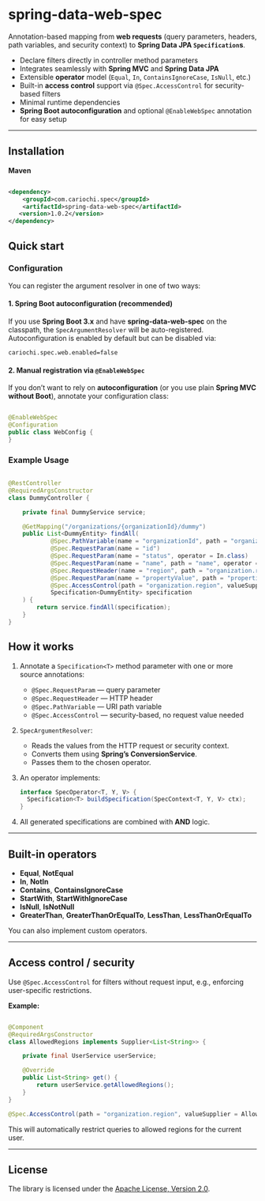 # spring-data-web-spec

Annotation-based mapping from **web requests** (query parameters, headers, path variables, and security context) to **Spring Data JPA `Specification`s**.

- Declare filters directly in controller method parameters
- Integrates seamlessly with **Spring MVC** and **Spring Data JPA**
- Extensible **operator** model (`Equal`, `In`, `ContainsIgnoreCase`, `IsNull`, etc.)
- Built-in **access control** support via `@Spec.AccessControl` for security-based filters
- Minimal runtime dependencies
- **Spring Boot autoconfiguration** and optional `@EnableWebSpec` annotation for easy setup

---

## Installation

**Maven**

```xml

<dependency>
    <groupId>com.cariochi.spec</groupId>
    <artifactId>spring-data-web-spec</artifactId>
   <version>1.0.2</version>
</dependency>
```

## Quick start

### Configuration

You can register the argument resolver in one of two ways:

#### 1. Spring Boot autoconfiguration (recommended)

If you use **Spring Boot 3.x** and have **spring-data-web-spec** on the classpath, the `SpecArgumentResolver` will be auto-registered.
Autoconfiguration is enabled by default but can be disabled via:

```properties
cariochi.spec.web.enabled=false
```

#### 2. Manual registration via `@EnableWebSpec`

If you don’t want to rely on **autoconfiguration** (or you use plain **Spring MVC without Boot**), annotate your configuration class:
```java

@EnableWebSpec
@Configuration
public class WebConfig {
}
```

### Example Usage

```java

@RestController
@RequiredArgsConstructor
class DummyController {

    private final DummyService service;

    @GetMapping("/organizations/{organizationId}/dummy")
    public List<DummyEntity> findAll(
            @Spec.PathVariable(name = "organizationId", path = "organization.id", required = true)
            @Spec.RequestParam(name = "id")
            @Spec.RequestParam(name = "status", operator = In.class)
            @Spec.RequestParam(name = "name", path = "name", operator = ContainsIgnoreCase.class)
            @Spec.RequestHeader(name = "region", path = "organization.region")
            @Spec.RequestParam(name = "propertyValue", path = "properties.value", operator = In.class, joinType = JoinType.INNER, distinct = true)
            @Spec.AccessControl(path = "organization.region", valueSupplier = AllowedRegions.class, operator = In.class)
            Specification<DummyEntity> specification
    ) {
        return service.findAll(specification);
    }
}
```

## How it works

1. Annotate a `Specification<T>` method parameter with one or more source annotations:
   - `@Spec.RequestParam` — query parameter
   - `@Spec.RequestHeader` — HTTP header
   - `@Spec.PathVariable` — URI path variable
   - `@Spec.AccessControl` — security-based, no request value needed


2. `SpecArgumentResolver`:
   - Reads the values from the HTTP request or security context.
   - Converts them using **Spring’s ConversionService**.
   - Passes them to the chosen operator.


3. An operator implements:

   ```java
   interface SpecOperator<T, Y, V> {
     Specification<T> buildSpecification(SpecContext<T, Y, V> ctx);
   }
   ```

4. All generated specifications are combined with **AND** logic.

---

## Built-in operators

- **Equal**, **NotEqual**
- **In**, **NotIn**
- **Contains**, **ContainsIgnoreCase**
- **StartWith**, **StartWithIgnoreCase**
- **IsNull**, **IsNotNull**
- **GreaterThan**, **GreaterThanOrEqualTo**, **LessThan**, **LessThanOrEqualTo**

You can also implement custom operators.

---

## Access control / security

Use `@Spec.AccessControl` for filters without request input, e.g., enforcing user-specific restrictions.

**Example:**

```java

@Component
@RequiredArgsConstructor
class AllowedRegions implements Supplier<List<String>> {

    private final UserService userService;

    @Override
    public List<String> get() {
        return userService.getAllowedRegions();
    }
}

@Spec.AccessControl(path = "organization.region", valueSupplier = AllowedRegions.class, operator = In.class)
```

This will automatically restrict queries to allowed regions for the current user.

---

## License

The library is licensed under the [Apache License, Version 2.0](https://www.apache.org/licenses/LICENSE-2.0). 
